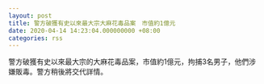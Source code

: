 ```yaml
---
layout: post
title: 警方破獲有史以來最大宗大麻花毒品案　市值約1億元
date: 2020-04-14 14:23:04.000000000 +08:00
categories: rss
---
```


警方破獲有史以來最大宗的大麻花毒品案，市值約1億元，拘捕3名男子，他們涉嫌販毒。警方稍後將交代詳情。
